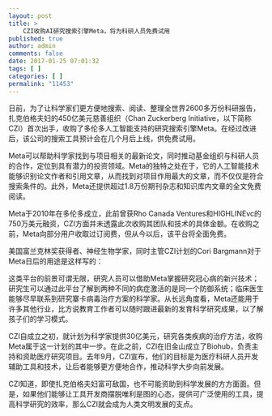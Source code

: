 ```yaml
---
layout: post
title: >
    CZI收购AI研究搜索引擎Meta，将为科研人员免费试用
published: true
author: admin
comments: false
date: 2017-01-25 07:01:32
tags: [ ]
categories: [ ]
permalink: "11453"
---
```

日前，为了让科学家们更方便地搜索、阅读、整理全世界2600多万份科研报告，扎克伯格夫妇的450亿美元慈善组织（Chan Zuckerberg Initiative，以下简称CZI）首次出手，收购了多伦多人工智能支持的研究搜索引擎Meta。在经过改进后，该公司的搜索工具预计会在几个月后上线，供免费试用。

Meta可以帮助科学家找到与项目相关的最新论文，同时推动基金组织与科研人员的合作，定位到具有潜力的投资领域。Meta的独特之处在于，它的人工智能技术能够识别论文作者和引用文章，从而找到对项目作用最大的文章，而不仅仅是符合搜索条件的。此外，Meta还提供超过1.8万份期刊杂志和知识库内文章的全文免费阅读。

Meta于2010年在多伦多成立，此前曾获Rho Canada Ventures和HIGHLINEvc的750万美元融资，CZI方面并未透露此次收购其团队和技术的具体金额。在收购之前，Meta向部分用户收取过订阅费，但从今以后，该平台将全面免费。

美国富兰克林奖获得者、神经生物学家，同时主管CZI计划的Cori Bargmann对于Meta日后的用途是这样写的：

这类平台的前景可谓无限，研究人员可以借助Meta掌握研究冠心病的新兴技术；研究生可以通过此平台了解到两种不同的病症激活的是同一个防御系统；临床医生能够尽早联系到研究寨卡病毒治疗方案的科学家。从长远角度看，Meta还能用于许多其他行业，比方说教育工作者可以随时跟进最新的发育科学研究成果，以了解孩子们的学习模式。

CZI自成立之初，就计划为科学家提供30亿美元，研究各类疾病的治疗方法，收购Meta属于这一计划的其中一步。在此之前，CZI在旧金山成立了Biohub，负责主持和资助医疗研究项目。去年9月，CZI宣布，他们的目标是为医疗科研人员开发辅助工具和技术，让后者能够更方便地合作，推动科学大步向前发展。

CZI知道，即使扎克伯格夫妇富可敌国，也不可能资助到科学发展的方方面面。但是，如果他们能够让工具开发商摆脱唯利是图的心态，提供可广泛使用的工具，提高科学研究的效率，那么CZI就会成为人类文明发展的支点。